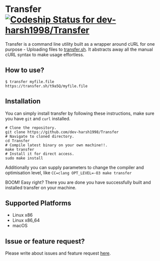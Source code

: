 # Transfer [ ![Codeship Status for dev-harsh1998/Transfer](https://app.codeship.com/projects/6cfba370-60d1-0136-95b6-3296b091a39e/status?branch=master)](https://app.codeship.com/projects/296378)

Transfer is a command line utility built as a wrapper around cURL for one purpose - Uploading files to [transfer.sh](https://transfer.sh). It abstracts away all the manual cURL syntax to make usage effortless.

## How to use?

```
$ transfer myfile.file
https://transfer.sh/t9a5Q/myfile.file
```

## Installation 
You can simply install transfer by following these instructions, make sure you have `git` and `curl` installed.

```
# Clone the repository.
git clone https://github.com/dev-harsh1998/Transfer
# Navigate to cloned directory.
cd Transfer
# Compile latest binary on your own machine!!.
make transfer
# Install it for direct access.
sudo make install
```

Additionally you can supply parameters to change the compiler and optimisation level, like `CC=clang OPT_LEVEL=-O3 make transfer`


BOOM! Easy right? There you are done you have successfully built and installed transfer on your machine.

## Supported Platforms
- Linux x86
- Linux x86_64
- macOS

## Issue or feature request?

Please write about issues and feature request [here](https://github.com/dev-harsh1998/Transfer/issues).
